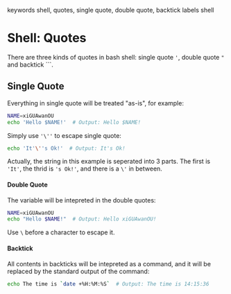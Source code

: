 keywords shell, quotes, single quote, double quote, backtick
labels shell

# Shell: Quotes
There are three kinds of quotes in bash shell: single quote `'`, double quote `"` and backtick `\``.

## Single Quote

Everything in single quote will be treated "as-is", for example:

```sh
NAME=xiGUAwanOU
echo 'Hello $NAME!'  # Output: Hello $NAME!
```

Simply use `'\''` to escape single quote:

```sh
echo 'It'\''s Ok!'  # Output: It's Ok!
```

Actually, the string in this example is seperated into 3 parts. The first is `'It'`, the thrid is `'s Ok!'`, and there is a `\'` in between.

#### Double Quote

The variable will be intepreted in the double quotes:

```sh
NAME=xiGUAwanOU
echo "Hello $NAME!"  # Output: Hello xiGUAwanOU!
```

Use `\` before a character to escape it.

#### Backtick

All contents in backticks will be intepreted as a command, and it will be replaced by the standard output of the command:

```sh
echo The time is `date +%H:%M:%S`  # Output: The time is 14:15:36
```

